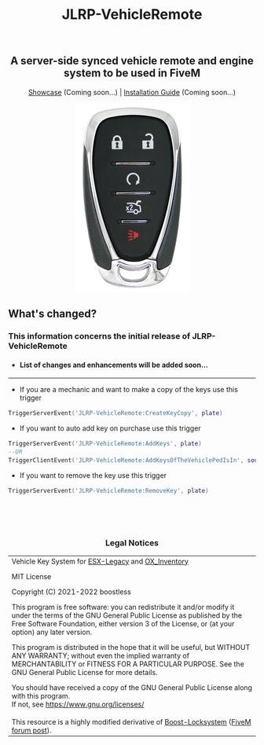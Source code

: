 <h1 align='center'>JLRP-VehicleRemote</h1></br>
<h2 align='center'>A server-side synced vehicle remote and engine system to be used in FiveM</h2>
<p align='center'><a href='https://github.com/mahanmoulaei/JLRP-VehicleRemote'>Showcase</a> (Coming soon...) | <a href='https://github.com/mahanmoulaei/JLRP-VehicleRemote'>Installation Guide</a> (Coming soon...)</p>

<p align="center"><img src="https://github.com/mahanmoulaei/JLRP-VehicleRemote/blob/main/html/images/keyfob.png"/></p>
	
## What's changed?
### This information concerns the initial release of JLRP-VehicleRemote
* <h4>List of changes and enhancements will be added soon...</h4>
<!--
* 1
* 2
* 3
-->
<hr>

* If you are a mechanic and want to make a copy of the keys use this trigger
```lua
TriggerServerEvent('JLRP-VehicleRemote:CreateKeyCopy', plate)
```
* If you want to auto add key on purchase use this trigger
```lua
TriggerServerEvent('JLRP-VehicleRemote:AddKeys', plate)
--OR
TriggerClientEvent('JLRP-VehicleRemote:AddKeysOfTheVehiclePedIsIn', source) --This will add the key for the vehicle ped is in
```
* If you want to remove the key use this trigger
```lua
TriggerServerEvent('JLRP-VehicleRemote:RemoveKey', plate)
```


<br><br><br><h3 align='center'>Legal Notices</h3>
<table><tr><td>
Vehicle Key System for <a href='https://github.com/esx-framework/esx-legacy'>ESX-Legacy</a> and <a href='https://github.com/overextended/ox_inventory'>OX_Inventory</a>
 
MIT License

Copyright (C) 2021-2022 boostless

This program is free software: you can redistribute it and/or modify
it under the terms of the GNU General Public License as published by
the Free Software Foundation, either version 3 of the License, or
(at your option) any later version.  


This program is distributed in the hope that it will be useful,
but WITHOUT ANY WARRANTY; without even the implied warranty of
MERCHANTABILITY or FITNESS FOR A PARTICULAR PURPOSE.  See the
GNU General Public License for more details.  


You should have received a copy of the GNU General Public License
along with this program.  
If not, see <https://www.gnu.org/licenses/>
</td></tr>
<tr><td>
This resource is a highly modified derivative of <a href='https://github.com/boostless/Boost-Locksystem'>Boost-Locksystem</a> (<a href='https://forum.cfx.re/t/release-esx-boosts-lock-system-with-metadata/4531012'>FiveM forum post</a>).
</td></tr></table>
